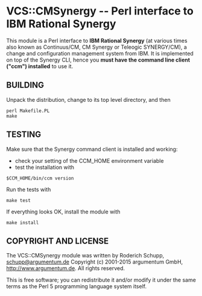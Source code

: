 # VCS::CMSynergy -- Perl interface to IBM Rational Synergy

This module is a Perl interface to **IBM Rational Synergy** (at various
times also known as Continuus/CM, CM Synergy or Teleogic SYNERGY/CM),
a change and configuration management system from IBM.
It is implemented on top of the Synergy CLI,
hence you **must have the command line client ("ccm") installed** to use it.

## BUILDING

Unpack the distribution, change to its top level directory, and then
```
perl Makefile.PL
make
```

## TESTING

Make sure that the Synergy command client is installed and working:

- check your setting of the CCM_HOME environment variable
- test the installation with
```
$CCM_HOME/bin/ccm version
```

Run the tests with
```
make test
```

If everything looks OK, install the module with
```
make install
```

## COPYRIGHT AND LICENSE

The VCS::CMSynergy module was written by Roderich Schupp, <schupp@argumentum.de>
Copyright (c) 2001-2015 argumentum GmbH, 
<http://www.argumentum.de>.  All rights reserved.

This is free software; you can redistribute it and/or modify it under
the same terms as the Perl 5 programming language system itself.


